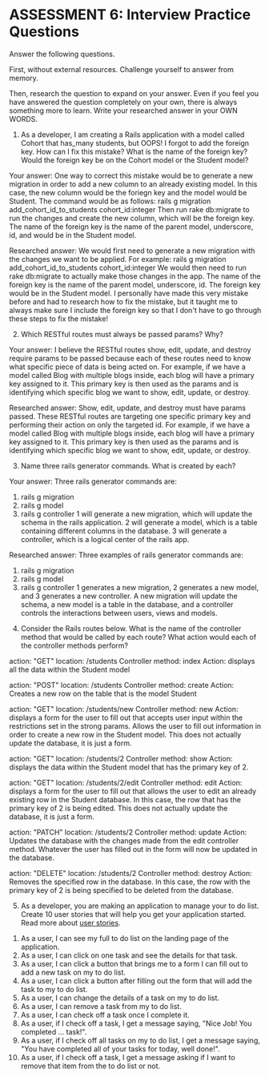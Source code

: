 # ASSESSMENT 6: Interview Practice Questions

Answer the following questions.

First, without external resources. Challenge yourself to answer from memory.

Then, research the question to expand on your answer. Even if you feel you have answered the question completely on your own, there is always something more to learn. Write your researched answer in your OWN WORDS.

1. As a developer, I am creating a Rails application with a model called Cohort that has_many students, but OOPS! I forgot to add the foreign key. How can I fix this mistake? What is the name of the foreign key? Would the foreign key be on the Cohort model or the Student model?

Your answer: One way to correct this mistake would be to generate a new migration in order to add a new column to an already existing model. In this case, the new column would be the foriegn key and the model would be Student. The command would be as follows:
rails g migration add_cohort_id_to_students cohort_id:integer
Then run rake db:migrate to run the changes and create the new column, which will be the foreign key. The name of the foreign key is the name of the parent model, underscore, id, and would be in the Student model.

Researched answer: We would first need to generate a new migration with the changes we want to be applied. For example:
rails g migration add_cohort_id_to_students cohort_id:integer
We would then need to run rake db:migrate to actually make those changes in the app. The name of the foreign key is the name of the parent model, underscore, id. The foreign key would be in the Student model. I personally have made this very mistake before and had to research how to fix the mistake, but it taught me to always make sure I include the foreign key so that I don't have to go through these steps to fix the mistake!

2. Which RESTful routes must always be passed params? Why?

Your answer: I believe the RESTful routes show, edit, update, and destroy require params to be passed because each of these routes need to know what specific piece of data is being acted on. For example, if we have a model called Blog with multiple blogs inside, each blog will have a primary key assigned to it. This primary key is then used as the params and is identifying which specific blog we want to show, edit, update, or destroy.

Researched answer: Show, edit, update, and destroy must have params passed. These RESTful routes are targeting one specific primary key and performing their action on only the targeted id. For example, if we have a model called Blog with multiple blogs inside, each blog will have a primary key assigned to it. This primary key is then used as the params and is identifying which specific blog we want to show, edit, update, or destroy.

3. Name three rails generator commands. What is created by each?

Your answer: Three rails generator commands are:
1) rails g migration
2) rails g model
3) rails g controller
1 will generate a new migration, which will update the schema in the rails application. 2 will generate a model, which is a table containing different columns in the database. 3 will generate a controller, which is a logical center of the rails app.

Researched answer: Three examples of rails generator commands are:
1) rails g migration
2) rails g model
3) rails g controller
1 generates a new migration, 2 generates a new model, and 3 generates a new controller. A new migration will update the schema, a new model is a table in the database, and a controller controls the interactions between users, views and models.

4. Consider the Rails routes below. What is the name of the controller method that would be called by each route? What action would each of the controller methods perform?

action: "GET" location: /students
    Controller method: index
    Action: displays all the data within the Student model

action: "POST" location: /students
    Controller method: create
    Action: Creates a new row on the table that is the model Student

action: "GET" location: /students/new
    Controller method: new
    Action: displays a form for the user to fill out that accepts user input within the restrictions set in the strong params. Allows the user to fill out information in order to create a new row in the Student model. This does not actually update the database, it is just a form.

action: "GET" location: /students/2
    Controller method: show
    Action: displays the data within the Student model that has the primary key of 2.

action: "GET" location: /students/2/edit
    Controller method: edit
    Action: displays a form for the user to fill out that allows the user to edit an already existing row in the Student database. In this case, the row that has the primary key of 2 is being edited. This does not actually update the database, it is just a form.

action: "PATCH" location: /students/2
    Controller method: update
    Action: Updates the database with the changes made from the edit controller method. Whatever the user has filled out in the form will now be updated in the database.

action: "DELETE" location: /students/2
    Controller method: destroy
    Action: Removes the specified row in the database. In this case, the row with the primary key of 2 is being specified to be deleted from the database.

5. As a developer, you are making an application to manage your to do list. Create 10 user stories that will help you get your application started. Read more about [user stories](https://www.atlassian.com/agile/project-management/user-stories).

1) As a user, I can see my full to do list on the landing page of the application.
2) As a user, I can click on one task and see the details for that task.
3) As a user, I can click a button that brings me to a form I can fill out to add a new task on my to do list.
4) As a user, I can click a button after filling out the form that will add the task to my to do list.
5) As a user, I can change the details of a task on my to do list.
6) As a user, I can remove a task from my to do list.
7) As a user, I can check off a task once I complete it.
8) As a user, if I check off a task, I get a message saying, "Nice Job! You completed ... task!".
9) As a user, if I check off all tasks on my to do list, I get a message saying, "You have completed all of your tasks for today, well done!".
10) As a user, if I check off a task, I get a message asking if I want to remove that item from the to do list or not.